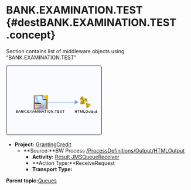 # BANK.EXAMINATION.TEST {#destBANK.EXAMINATION.TEST .concept}

Section contains list of middleware objects using “BANK.EXAMINATION.TEST”

![](dest_Id125.png)

-   **Project:** [GrantingCredit](../projs/GrantingCredit.md)
    -   **Source:**BW Process [/ProcessDefinitions/Output/HTMLOutput](../../../projects/GrantingCredit/ProcessDefinitions/Output/HTMLOutput.process.md)
        -   **Activity:** [Result JMSQueueReceiver](../projs/act_124.md)
        -   **Action Type:**ReceiveRequest
        -   **Transport Type:**

**Parent topic:**[Queues](../../../../../../modules/demo_Enterprise/dita/crossref/dest/msgs/Group_Id144.md)


